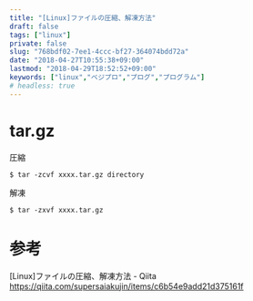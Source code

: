 ```yaml
---
title: "[Linux]ファイルの圧縮、解凍方法"
draft: false
tags: ["linux"]
private: false
slug: "768bdf02-7ee1-4ccc-bf27-364074bdd72a"
date: "2018-04-27T10:55:38+09:00"
lastmod: "2018-04-29T18:52:52+09:00"
keywords: ["linux","ベジプロ","プログ","プログラム"]
# headless: true
---
```


# tar.gz

圧縮
```
$ tar -zcvf xxxx.tar.gz directory
```
解凍
```
$ tar -zxvf xxxx.tar.gz
```

# 参考
[Linux]ファイルの圧縮、解凍方法 - Qiita
https://qiita.com/supersaiakujin/items/c6b54e9add21d375161f
